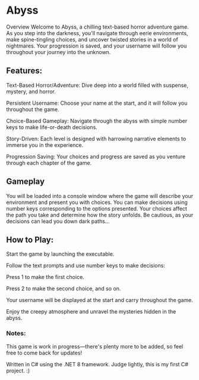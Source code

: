 # Abyss
Overview
Welcome to Abyss, a chilling text-based horror adventure game. As you step into the darkness, you'll navigate through eerie environments, make spine-tingling choices, and uncover twisted stories in a world of nightmares. Your progression is saved, and your username will follow you throughout your journey into the unknown.

## Features:
Text-Based Horror/Adventure: Dive deep into a world filled with suspense, mystery, and horror.

Persistent Username: Choose your name at the start, and it will follow you throughout the game.

Choice-Based Gameplay: Navigate through the abyss with simple number keys to make life-or-death decisions.

Story-Driven: Each level is designed with harrowing narrative elements to immerse you in the experience.

Progression Saving: Your choices and progress are saved as you venture through each chapter of the game.

## Gameplay
You will be loaded into a console window where the game will describe your environment and present you with choices. You can make decisions using number keys corresponding to the options presented. Your choices affect the path you take and determine how the story unfolds. Be cautious, as your decisions can lead you down dark paths…

## How to Play:
Start the game by launching the executable.

Follow the text prompts and use number keys to make decisions:

Press 1 to make the first choice.

Press 2 to make the second choice, and so on.

Your username will be displayed at the start and carry throughout the game.

Enjoy the creepy atmosphere and unravel the mysteries hidden in the abyss.

### Notes:
This game is work in progress—there's plenty more to be added, so feel free to come back for updates!

Written in C# using the .NET 8 framework. Judge lightly, this is my first C# project. :)

